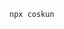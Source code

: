 <!--
[![Anurag's github stats](https://github-readme-stats.vercel.app/api?username=coscakir)](https://github.com/anuraghazra/github-readme-stats)
[![Top Langs](https://github-readme-stats.vercel.app/api/top-langs/?username=coscakir&layout=compact)](https://github.com/anuraghazra/github-readme-stats)

**coscakir/coscakir** is a ✨ _special_ ✨ repository because its `README.md` (this file) appears on your GitHub profile.

Here are some ideas to get you started:

- 🔭 I’m currently working on ...
- 🌱 I’m currently learning ...
- 👯 I’m looking to collaborate on ...
- 🤔 I’m looking for help with ...
- 💬 Ask me about ...
- 📫 How to reach me: ...
- 😄 Pronouns: ...
- ⚡ Fun fact: ...
-->

```npx coskun```
